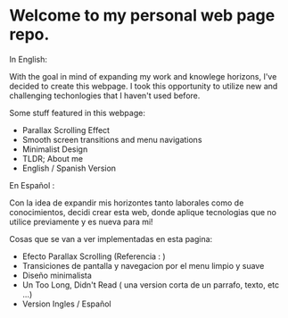 
# Welcome to my personal web page repo.

In English:

With the goal in mind of expanding my work and knowlege horizons, I've decided to create this webpage. I took this opportunity to utilize new and challenging techonlogies that I haven't used before.

Some stuff featured in this webpage:

- Parallax Scrolling Effect
- Smooth screen transitions and menu navigations
- Minimalist Design
- TLDR; About me 
- English / Spanish Version


En Español :

Con la idea de expandir mis horizontes tanto laborales como de conocimientos, decidi crear esta web, donde aplique tecnologias que no utilice previamente y es nueva para mi!

Cosas que se van a ver implementadas en esta pagina:

- Efecto Parallax Scrolling (Referencia : )
- Transiciones de pantalla y navegacion por el menu limpio y suave
- Diseño minimalista
- Un Too Long, Didn't Read ( una version corta de un parrafo, texto, etc ...)
- Version Ingles / Español
